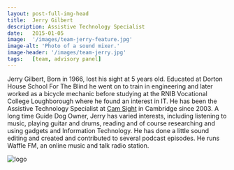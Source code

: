 ```yaml
---
layout: post-full-img-head
title:  Jerry Gilbert
description: Assistive Technology Specialist
date:   2015-01-05
image:  '/images/team-jerry-feature.jpg'
image-alt: 'Photo of a sound mixer.'
image-header: '/images/team-jerry.jpg'
tags:   [team, advisory panel]
---
```

Jerry Gilbert, Born in 1966, lost his sight at 5 years old. Educated at Dorton House School For The Blind he went on to train in engineering and later worked as a bicycle mechanic before studying at the RNIB Vocational College Loughborough where he found an interest in IT. He has been the Assistive Technology Specialist at [Cam Sight](https://www.camsight.org.uk/) in Cambridge since 2003. A long time Guide Dog Owner, Jerry has varied interests, including listening to music, playing guitar and drums, reading and of course researching and using gadgets and Information Technology. He has done a little sound editing and created and contributed to several podcast episodes. He runs Waffle FM, an online music and talk radio station.

<img class="lazy" data-src="../images/team-panel-camsight.png" alt="logo">
